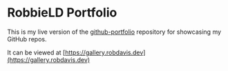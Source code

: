 # RobbieLD Portfolio
This is my live version of the [github-portfolio](https://github.com/RobbieLD/github-portfolio) repository for showcasing my GitHub repos. 

It can be viewed at [https://gallery.robdavis.dev](https://gallery.robdavis.dev)

